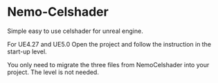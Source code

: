 # Nemo-Celshader
Simple easy to use celshader for unreal engine.


For UE4.27 and UE5.0
Open the project and follow the instruction in the start-up level. 

You only need to migrate the three files from NemoCelshader into your project. The level is not needed.
